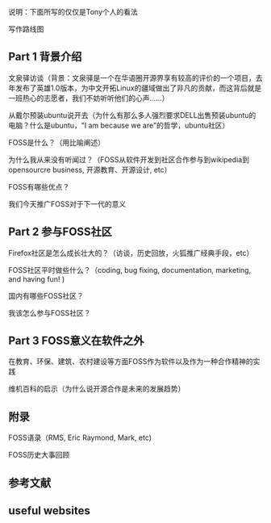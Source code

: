 说明：下面所写的仅仅是Tony个人的看法

写作路线图

## Part 1  背景介绍 ##

文泉驿访谈（背景：文泉驿是一个在华语圈开源界享有较高的评价的一个项目，去年发布了英雄1.0版本，为中文开拓Linux的疆域做出了非凡的贡献，而这背后就是一班热心的志愿者，我们不妨听听他们的心声……）

从戴尔预装ubuntu说开去（为什么有那么多人强烈要求DELL出售预装ubuntu的电脑？什么是ubuntu，"I am because we are"的哲学，ubuntu社区）

FOSS是什么？（用比喻阐述）

为什么我从来没有听闻过？（FOSS从软件开发到社区合作参与到wikipedia到opensourcre business, 开源教育、开源设计, etc）

FOSS有哪些优点？

我们今天推广FOSS对于下一代的意义


## Part 2   参与FOSS社区 ##

Firefox社区是怎么成长壮大的？（访谈，历史回放，火狐推广经典手段，etc）

FOSS社区平时做些什么？（coding, bug fixing, documentation, marketing, and having fun! )

国内有哪些FOSS社区？

我该怎么参与FOSS社区？


## Part 3  FOSS意义在软件之外 ##

在教育、环保、建筑、农村建设等方面FOSS作为软件以及作为一种合作精神的实践

维机百科的启示（为什么说开源合作是未来的发展趋势）


## 附录 ##


FOSS语录（RMS, Eric Raymond, Mark, etc)

FOSS历史大事回顾


## 参考文献 ##

## useful websites ##